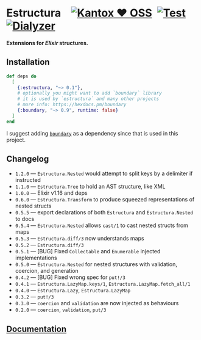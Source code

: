 # Estructura    [![Kantox ❤ OSS](https://img.shields.io/badge/❤-kantox_oss-informational.svg)](https://kantox.com/)  [![Test](https://github.com/am-kantox/estructura/workflows/Test/badge.svg)](https://github.com/am-kantox/estructura/actions?query=workflow%3ATest)  [![Dialyzer](https://github.com/am-kantox/estructura/workflows/Dialyzer/badge.svg)](https://github.com/am-kantox/estructura/actions?query=workflow%3ADialyzer)

**Extensions for _Elixir_ structures.**

## Installation

```elixir
def deps do
  [
    {:estructura, "~> 0.1"},
    # optionally you might want to add `boundary` library 
    # it is used by `estructura` and many other projects
    # more info: https://hexdocs.pm/boundary
    {:boundary, "~> 0.9", runtime: false}
  ]
end
```
I suggest adding [`boundary`](https://hexdocs.pm/boundary) as a dependency since that is used in this project.

## Changelog
* `1.2.0` — `Estructura.Nested` would attempt to split keys by a delimiter if instructed
* `1.1.0` — `Estructura.Tree` to hold an AST structure, like XML
* `1.0.0` — Elixir v1.16 and deps
* `0.6.0` — `Estructura.Transform` to produce squeezed representations of nested structs
* `0.5.5` — export declarations of both `Estructura` and `Estructura.Nested` to docs
* `0.5.4` — `Estructura.Nested` allows `cast/1` to cast nested structs from maps
* `0.5.3` — `Estructura.diff/3` now understands maps
* `0.5.2` — `Estructura.diff/3`
* `0.5.1` — [BUG] Fixed `Collectable` and `Enumerable` injected implementations
* `0.5.0` — `Estructura.Nested` for nested structures with validation, coercion, and generation
* `0.4.2` — [BUG] Fixed wrong spec for `put!/3`
* `0.4.1` — `Estructura.LazyMap.keys/1`, `Estructura.LazyMap.fetch_all/1`
* `0.4.0` — `Estructura.Lazy`, `Estructura.LazyMap`
* `0.3.2` — `put!/3`
* `0.3.0` — `coercion` and `validation` are now injected as behaviours
* `0.2.0` — `coercion`, `validation`, `put/3`

## [Documentation](https://hexdocs.pm/estructura)

